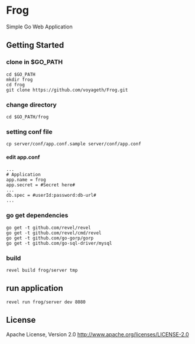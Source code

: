 # Frog
Simple Go Web Application

## Getting Started
### clone in $GO_PATH
```
cd $GO_PATH
mkdir frog
cd frog
git clone https://github.com/voyageth/Frog.git
```

### change directory
```
cd $GO_PATH/frog
```

### setting conf file
```
cp server/conf/app.conf.sample server/conf/app.conf
```
#### edit app.conf
```
...
# Application
app.name = frog
app.secret = #Secret here#
...
db.spec = #userId:password:db-url#
...
```

### go get dependencies
```
go get -t github.com/revel/revel
go get -t github.com/revel/cmd/revel
go get -t github.com/go-gorp/gorp
go get -t github.com/go-sql-driver/mysql
```

### build
```
revel build frog/server tmp
```

## run application
```
revel run frog/server dev 8080
```

## License
Apache License, Version 2.0
http://www.apache.org/licenses/LICENSE-2.0